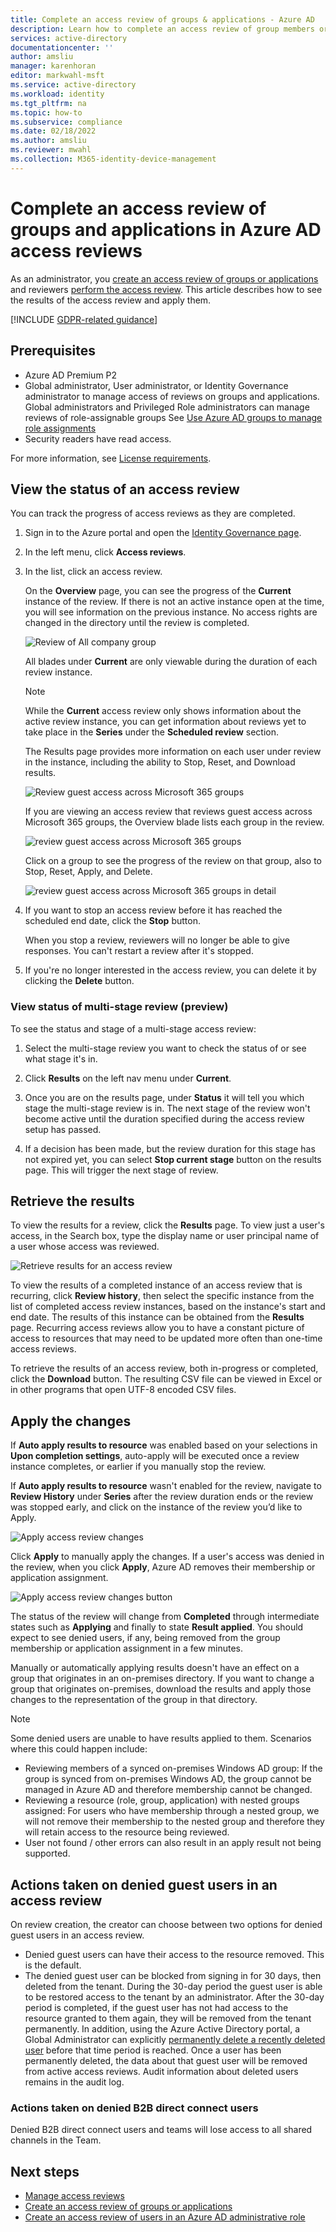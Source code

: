 ```yaml
---
title: Complete an access review of groups & applications - Azure AD
description: Learn how to complete an access review of group members or application access in Azure Active Directory access reviews.
services: active-directory
documentationcenter: ''
author: amsliu
manager: karenhoran
editor: markwahl-msft
ms.service: active-directory
ms.workload: identity
ms.tgt_pltfrm: na
ms.topic: how-to
ms.subservice: compliance
ms.date: 02/18/2022
ms.author: amsliu
ms.reviewer: mwahl
ms.collection: M365-identity-device-management
---
```

 
# Complete an access review of groups and applications in Azure AD access reviews
 
As an administrator, you [create an access review of groups or applications](create-access-review.md) and reviewers [perform the access review](perform-access-review.md). This article describes how to see the results of the access review and apply them.
 
[!INCLUDE [GDPR-related guidance](../../../includes/gdpr-intro-sentence.md)]
 
## Prerequisites
 
- Azure AD Premium P2
- Global administrator, User administrator, or Identity Governance administrator to manage access of reviews on groups and applications. Global administrators and Privileged Role administrators can manage reviews of role-assignable groups See [Use Azure AD groups to manage role assignments](../roles/groups-concept.md)
- Security readers have read access.
 
For more information, see [License requirements](access-reviews-overview.md#license-requirements).

 
## View the status of an access review
 
You can track the progress of access reviews as they are completed.
 
1. Sign in to the Azure portal and open the [Identity Governance page](https://portal.azure.com/#blade/Microsoft_AAD_ERM/DashboardBlade/).
 
1. In the left menu, click **Access reviews**.
 
1. In the list, click an access review.
 
    On the **Overview** page, you can see the progress of the **Current** instance of the review. If there is not an active instance open at the time, you will see information on the previous instance. No access rights are changed in the directory until the review is completed.
 
     ![Review of All company group](./media/complete-access-review/all-company-group.png)
 
    All blades under **Current** are only viewable during the duration of each review instance. 
    > [!NOTE]
    > While the **Current** access review only shows information about the active review instance, you can get information about reviews yet to take place in the **Series** under the **Scheduled review** section.
 
    The Results page provides more information on each user under review in the instance, including the ability to Stop, Reset, and Download results.
 
    ![Review guest access across Microsoft 365 groups](./media/complete-access-review/all-company-group-results.png)
 
    If you are viewing an access review that reviews guest access across Microsoft 365 groups, the Overview blade lists each group in the review. 
   
    ![review guest access across Microsoft 365 groups](./media/complete-access-review/review-guest-access-across-365-groups.png)
 
    Click on a group to see the progress of the review on that group, also to Stop, Reset, Apply, and Delete.
 
   ![review guest access across Microsoft 365 groups in detail](./media/complete-access-review/progress-group-review.png)
 
1. If you want to stop an access review before it has reached the scheduled end date, click the **Stop** button.
 
    When you stop a review, reviewers will no longer be able to give responses. You can't restart a review after it's stopped.
 
1. If you're no longer interested in the access review, you can delete it by clicking the **Delete** button.
 
### View status of multi-stage review (preview)

To see the status and stage of a multi-stage access review:

1. Select the multi-stage review you want to check the status of or see what stage it's in.
 
1. Click **Results** on the left nav menu under **Current**.

1. Once you are on the results page, under **Status** it will tell you which stage the multi-stage review is in. The next stage of the review won't become active until the duration specified during the access review setup has passed. 

1. If a decision has been made, but the review duration for this stage has not expired yet, you can select **Stop current stage** button on the results page. This will trigger the next stage of review.

## Retrieve the results
 
To view the results for a review, click the **Results** page. To view just a user's access, in the Search box, type the display name or user principal name of a user whose access was reviewed.
 
![Retrieve results for an access review](./media/complete-access-review/retrieve-results.png) 
 
To view the results of a completed instance of an access review that is recurring, click **Review history**, then select the specific instance from the list of completed access review instances, based on the instance's start and end date. The results of this instance can be obtained from the **Results** page. Recurring access reviews allow you to have a constant picture of access to resources that may need to be updated more often than one-time access reviews.
 
To retrieve the results of an access review, both in-progress or completed, click the **Download** button. The resulting CSV file can be viewed in Excel or in other programs that open UTF-8 encoded CSV files.

## Apply the changes
 
If **Auto apply results to resource** was enabled based on your selections in **Upon completion settings**, auto-apply will be executed once a review instance completes, or earlier if you manually stop the review.
 
If **Auto apply results to resource** wasn't enabled for the review, navigate to **Review History** under **Series** after the review duration ends or the review was stopped early, and click on the instance of the review you’d like to Apply.
 
![Apply access review changes](./media/complete-access-review/apply-changes.png)
 
Click **Apply** to manually apply the changes. If a user's access was denied in the review, when you click **Apply**, Azure AD removes their membership or application assignment.
 
![Apply access review changes button](./media/complete-access-review/apply-changes-button.png)
 
The status of the review will change from **Completed** through intermediate states such as **Applying** and finally to state **Result applied**. You should expect to see denied users, if any, being removed from the group membership or application assignment in a few minutes.
 
Manually or automatically applying results doesn't have an effect on a group that originates in an on-premises directory. If you want to change a group that originates on-premises, download the results and apply those changes to the representation of the group in that directory.

> [!NOTE]
> Some denied users are unable to have results applied to them. Scenarios where this could happen include:
> - Reviewing members of a synced on-premises Windows AD group: If the group is synced from on-premises  Windows AD, the group cannot be managed in Azure AD and therefore membership cannot be changed.
> - Reviewing a resource (role, group, application) with nested groups assigned: For users who have membership through a nested group, we will not remove their membership to the nested group and therefore they will retain access to the resource being reviewed.
> - User not found / other errors can also result in an apply result not being supported.
 
## Actions taken on denied guest users in an access review
 
On review creation, the creator can choose between two options for denied guest users in an access review. 
 - Denied guest users can have their access to the resource removed. This is the default.
 - The denied guest user can be blocked from signing in for 30 days, then deleted from the tenant. During the 30-day period the guest user is able to be restored access to the tenant by an administrator. After the 30-day period is completed, if the guest user has not had access to the resource granted to them again, they will be removed from the tenant permanently. In addition, using the Azure Active Directory portal, a Global Administrator can explicitly [permanently delete a recently deleted user](../fundamentals/active-directory-users-restore.md) before that time period is reached. Once a user has been permanently deleted, the data about that guest user will be removed from active access reviews. Audit information about deleted users remains in the audit log.
 
### Actions taken on denied B2B direct connect users
Denied B2B direct connect users and teams will lose access to all shared channels in the Team.

## Next steps
 
- [Manage access reviews](manage-access-review.md) 
- [Create an access review of groups or applications](create-access-review.md)
- [Create an access review of users in an Azure AD administrative role](../privileged-identity-management/pim-create-azure-ad-roles-and-resource-roles-review.md)

